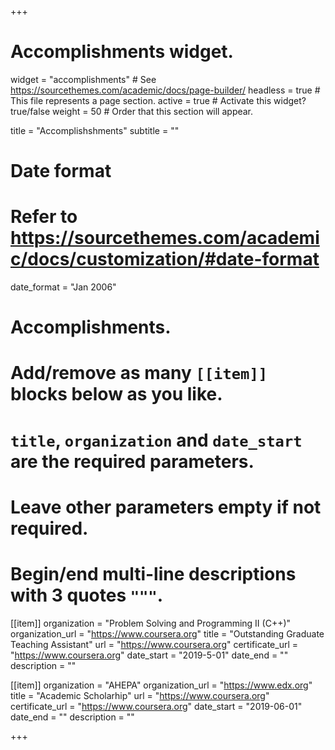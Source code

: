 +++
# Accomplishments widget.
widget = "accomplishments"  # See https://sourcethemes.com/academic/docs/page-builder/
headless = true  # This file represents a page section.
active = true  # Activate this widget? true/false
weight = 50  # Order that this section will appear.

title = "Accomplishshments"
subtitle = ""

# Date format
#   Refer to https://sourcethemes.com/academic/docs/customization/#date-format
date_format = "Jan 2006"

# Accomplishments.
#   Add/remove as many `[[item]]` blocks below as you like.
#   `title`, `organization` and `date_start` are the required parameters.
#   Leave other parameters empty if not required.
#   Begin/end multi-line descriptions with 3 quotes `"""`.

[[item]]
  organization = "Problem Solving and Programming II (C++)"
  organization_url = "https://www.coursera.org"
  title = "Outstanding Graduate Teaching Assistant"
  url = "https://www.coursera.org"
  certificate_url = "https://www.coursera.org"
  date_start = "2019-5-01"
  date_end = ""
  description = ""

[[item]]
  organization = "AHEPA"
  organization_url = "https://www.edx.org"
  title = "Academic Scholarhip"
  url = "https://www.coursera.org"
  certificate_url = "https://www.coursera.org"
  date_start = "2019-06-01"
  date_end = ""
  description = ""
  


+++
